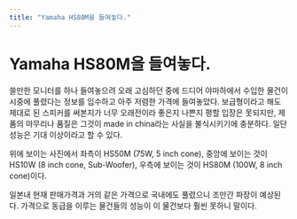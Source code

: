 ```yaml
---
title: "Yamaha HS80M을 들여놓다."
---
```

# Yamaha HS80M을 들여놓다.

쓸만한 모니터를 하나 들여놓으려 오래 고심하던 중에 드디어 야마하에서 수입한 물건이 시중에 풀렸다는 정보를 입수하고 아주 저렴한 가격에 들여놓았다. 보급형이라고 해도 제대로 된 스피커를 써본지가 너무 오래전이라 좋은지 나쁜지 평할 입장은 못되지만, 제품의 마무리나 품질은 그것이 made in china라는 사실을 불식시키기에 충분하다. 일단 성능은 기대 이상이라고 할 수 있다.




위에 보이는 사진에서 좌측이 HS50M (75W, 5 inch cone), 중앙에 보이는 것이 HS10W (8 inch cone, Sub-Woofer), 우측에 보이는 것이 HS80M (100W, 8 inch cone)이다.

일본내 현재 판매가격과 거의 같은 가격으로 국내에도 풀렸으니 조만간 파장이 예상된다. 가격으로 동급을 이루는 물건들의 성능이 이 물건보다 훨씬 못하니 말이다.

